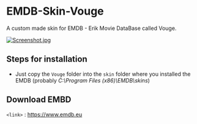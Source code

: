 # EMDB-Skin-Vouge
A custom made skin for EMDB - Erik Movie DataBase called Vouge.

[![Screenshot.jpg](https://i.postimg.cc/mktxSWMy/Annotation-2020-08-15-194419.jpg)](https://postimg.cc/xNDF076X)
## Steps for installation
  * Just copy the `Vouge` folder into the  `skin` folder where you installed the EMDB (probably _C:\Program Files (x86)\EMDB\skins_)
  
## Download EMBD
  `<link>` : <https://www.emdb.eu>
